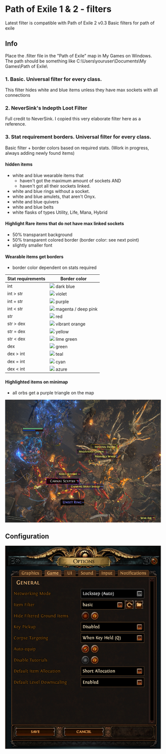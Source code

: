 # Path of Exile 1 & 2 - filters

Latest filter is compatible with Path of Exile 2 v0.3
Basic filters for path of exile

## Info
Place the .filter file in the "Path of Exile" map in My Games on Windows.<br>
The path should be something like C:\Users\youruser\Documents\My Games\Path of Exile\

### 1. Basic. Universal filter for every class.
This filter hides white and blue items unless they have max sockets with all connections

    
### 2. NeverSink's Indepth Loot Filter
Full credit to NeverSink. I copied this very elaborate filter here as a reference.


### 3. Stat requirement borders. Universal filter for every class.
Basic filter + border colors based on required stats. (Work in progress, always adding newly found items)

#### **hidden** items
- white and blue wearable items that
  - haven't got the maximum amount of sockets
    AND
  - haven't got all their sockets linked.
- white and blue rings without a socket.
- white and blue amulets, that aren't Onyx.
- white and blue quivers
- white and blue belts
- white flasks of types Utility, Life, Mana, Hybrid

#### Highlight Rare items that do not have max linked sockets
- 50% transparant background
- 50% transparent colored border (border color: see next point)
- slightly smaller font

#### Wearable items get borders
- border color dependent on stats required
  
| Stat requirements | Border color |
| ----------------- | ------------ |
| int               | ![ ](colors/0000FF.svg) dark blue |
| int > str         | ![ ](colors/7D00FF.svg) violet |
| int = str         | ![ ](colors/7D007D.svg) purple |
| int < str         | ![ ](colors/FF007D.svg) magenta / deep pink |
| str               | ![ ](colors/FF0000.svg) red |
| str > dex         | ![ ](colors/FF7D00.svg) vibrant orange |
| str = dex         | ![ ](colors/FFFF00.svg) yellow |
| str < dex         | ![ ](colors/7DFF00.svg) lime green |
| dex               | ![ ](colors/00FF00.svg) green |
| dex > int         | ![ ](colors/00FF7D.svg) teal |
| dex = int         | ![ ](colors/00FFFF.svg) cyan |
| dex < int         | ![ ](colors/007DFF.svg) azure |






#### Highlighted items on minimap
- all orbs get a purple triangle on the map

![filter 3 screenshot](img/3.path_of_exile_filter.png)

## Configuration

![Path of Exile options](img/PoEoptions.png)
